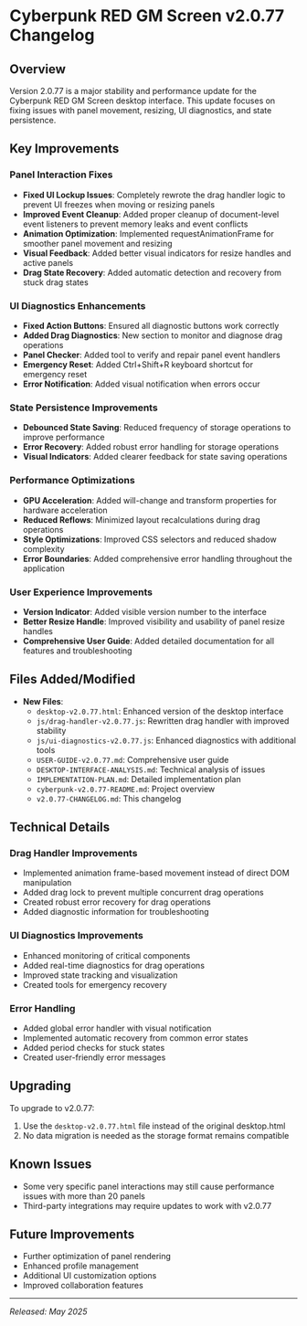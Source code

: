 # Cyberpunk RED GM Screen v2.0.77 Changelog

## Overview
Version 2.0.77 is a major stability and performance update for the Cyberpunk RED GM Screen desktop interface. This update focuses on fixing issues with panel movement, resizing, UI diagnostics, and state persistence.

## Key Improvements

### Panel Interaction Fixes
- **Fixed UI Lockup Issues**: Completely rewrote the drag handler logic to prevent UI freezes when moving or resizing panels
- **Improved Event Cleanup**: Added proper cleanup of document-level event listeners to prevent memory leaks and event conflicts
- **Animation Optimization**: Implemented requestAnimationFrame for smoother panel movement and resizing
- **Visual Feedback**: Added better visual indicators for resize handles and active panels
- **Drag State Recovery**: Added automatic detection and recovery from stuck drag states

### UI Diagnostics Enhancements
- **Fixed Action Buttons**: Ensured all diagnostic buttons work correctly
- **Added Drag Diagnostics**: New section to monitor and diagnose drag operations
- **Panel Checker**: Added tool to verify and repair panel event handlers
- **Emergency Reset**: Added Ctrl+Shift+R keyboard shortcut for emergency reset
- **Error Notification**: Added visual notification when errors occur

### State Persistence Improvements
- **Debounced State Saving**: Reduced frequency of storage operations to improve performance
- **Error Recovery**: Added robust error handling for storage operations
- **Visual Indicators**: Added clearer feedback for state saving operations

### Performance Optimizations
- **GPU Acceleration**: Added will-change and transform properties for hardware acceleration
- **Reduced Reflows**: Minimized layout recalculations during drag operations
- **Style Optimizations**: Improved CSS selectors and reduced shadow complexity
- **Error Boundaries**: Added comprehensive error handling throughout the application

### User Experience Improvements
- **Version Indicator**: Added visible version number to the interface
- **Better Resize Handle**: Improved visibility and usability of panel resize handles
- **Comprehensive User Guide**: Added detailed documentation for all features and troubleshooting

## Files Added/Modified
- **New Files**:
  - `desktop-v2.0.77.html`: Enhanced version of the desktop interface
  - `js/drag-handler-v2.0.77.js`: Rewritten drag handler with improved stability
  - `js/ui-diagnostics-v2.0.77.js`: Enhanced diagnostics with additional tools
  - `USER-GUIDE-v2.0.77.md`: Comprehensive user guide
  - `DESKTOP-INTERFACE-ANALYSIS.md`: Technical analysis of issues
  - `IMPLEMENTATION-PLAN.md`: Detailed implementation plan
  - `cyberpunk-v2.0.77-README.md`: Project overview
  - `v2.0.77-CHANGELOG.md`: This changelog

## Technical Details

### Drag Handler Improvements
- Implemented animation frame-based movement instead of direct DOM manipulation
- Added drag lock to prevent multiple concurrent drag operations
- Created robust error recovery for drag operations
- Added diagnostic information for troubleshooting

### UI Diagnostics Improvements
- Enhanced monitoring of critical components
- Added real-time diagnostics for drag operations
- Improved state tracking and visualization
- Created tools for emergency recovery

### Error Handling
- Added global error handler with visual notification
- Implemented automatic recovery from common error states
- Added period checks for stuck states
- Created user-friendly error messages

## Upgrading
To upgrade to v2.0.77:
1. Use the `desktop-v2.0.77.html` file instead of the original desktop.html
2. No data migration is needed as the storage format remains compatible

## Known Issues
- Some very specific panel interactions may still cause performance issues with more than 20 panels
- Third-party integrations may require updates to work with v2.0.77

## Future Improvements
- Further optimization of panel rendering
- Enhanced profile management
- Additional UI customization options
- Improved collaboration features

---

*Released: May 2025*